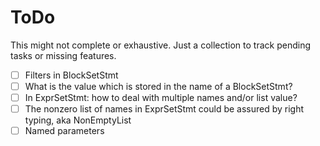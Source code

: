 ToDo
===

This might not complete or exhaustive. Just a collection to track pending tasks
or missing features.

- [ ] Filters in BlockSetStmt
- [ ] What is the value which is stored in the name of a BlockSetStmt?
- [ ] In ExprSetStmt: how to deal with multiple names and/or list value?
- [ ] The nonzero list of names in ExprSetStmt could be assured by right typing, aka NonEmptyList
- [ ] Named parameters
